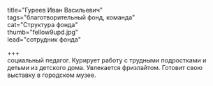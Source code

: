 title="Гуреев Иван Васильевич"  
tags="благотворительный фонд, команда"  
cat="Структура фонда"  
thumb="fellow9upd.jpg"  
lead="сотрудник фонда"

+++  
социальный педагог. Курирует работу с трудными подростками и детьми из детского дома. Увлекается фризлайтом. Готовит свою выставку в городском музее.

 
